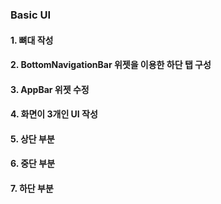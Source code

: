 ### Basic UI

#### 1. 뼈대 작성

#### 2. BottomNavigationBar 위젯을 이용한 하단 탭 구성

#### 3. AppBar 위젯 수정

#### 4. 화면이 3개인 UI 작성

#### 5. 상단 부분

#### 6. 중단 부분

#### 7. 하단 부분
